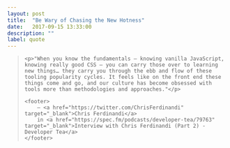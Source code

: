 ```yaml
---
layout: post
title:  "Be Wary of Chasing the New Hotness"
date:   2017-09-15 13:33:00
description: ""
label: quote
---
```


<blockquote cite="https://spec.fm/podcasts/developer-tea/79763">

    <p>"When you know the fundamentals — knowing vanilla JavaScript, knowing really good CSS — you can carry those over to learning new things… they carry you through the ebb and flow of these tooling popularity cycles. It feels like on the front end these things come and go, and our culture has become obsessed with tools more than methodologies and approaches."</p>

    <footer>
        — <a href="https://twitter.com/ChrisFerdinandi" target="_blank">Chris Ferdinandi</a>
        in <a href="https://spec.fm/podcasts/developer-tea/79763" target="_blank">Interview with Chris Ferdinandi (Part 2) - Developer Tea</a>
    </footer>

</blockquote>
